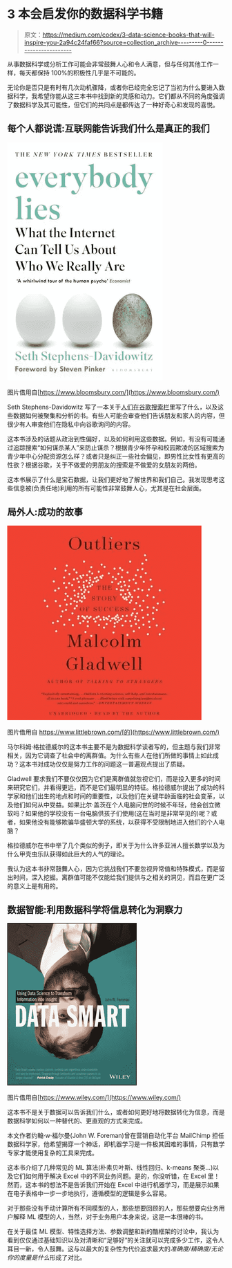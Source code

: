 # 3 本会启发你的数据科学书籍

> 原文：<https://medium.com/codex/3-data-science-books-that-will-inspire-you-2a94c24faf66?source=collection_archive---------0----------------------->

从事数据科学或分析工作可能会非常鼓舞人心和令人满意，但与任何其他工作一样，每天都保持 100%的积极性几乎是不可能的。

无论你是否只是有时有几次动机骤降，或者你已经完全忘记了当初为什么要进入数据科学，我希望你能从这三本书中找到新的灵感和动力。它们都从不同的角度强调了数据科学及其可能性，但它们的共同点是都传达了一种好奇心和发现的喜悦。

## 每个人都说谎:互联网能告诉我们什么是真正的我们

[![](img/696a66aea80a0c59df5cd83c8efc329b.png)](https://www.bloomsbury.com/uk/everybody-lies-9781408894736/)

图片借用自[https://www.bloomsbury.com/](https://www.bloomsbury.com/)

Seth Stephens-Davidowitz 写了一本关于[人们在谷歌搜索栏](https://trends.google.com/trends/)里写了什么，以及这些数据如何被聚集和分析的书。有些人可能会审查他们告诉朋友和家人的内容，但很少有人审查他们在隐私中向谷歌询问的内容。

这本书涉及的话题从政治到性偏好，以及如何利用这些数据。例如，有没有可能通过追踪搜索“如何谋杀某人”来防止谋杀？根据青少年怀孕和校园欺凌的区域搜索为青少年中心分配资源怎么样？或者只是纠正一些社会偏见，即男性比女性有更高的性欲？根据谷歌，关于不做爱的男朋友的搜索是不做爱的女朋友的两倍。

这本书展示了什么是宝石数据，让我们更好地了解世界和我们自己。我发现思考这些信息被(负责任地)利用的所有可能性非常鼓舞人心，尤其是在社会层面。

## 局外人:成功的故事

[![](img/7201be6e7d40df3be43312067bf833d4.png)](https://www.littlebrown.com/titles/malcolm-gladwell/outliers/9781600243929/)

图片借用自 https://www.littlebrown.com/[的](https://www.littlebrown.com/)

马尔科姆·格拉德威尔的这本书主要不是为数据科学读者写的，但主题与我们非常相关，因为它调查了社会中的离群值。为什么有些人在他们所做的事情上如此成功？这本书对成功仅仅是努力工作的问题这一普遍观点提出了质疑。

Gladwell 要求我们不要仅仅因为它们是离群值就忽视它们，而是投入更多的时间来研究它们，并看得更远，而不是它们最明显的特征。格拉德威尔提出了成功的科学家和他们出生的地点和时间的重要性，以及他们在关键年龄面临的社会变革，以及他们如何从中受益。如果比尔·盖茨在个人电脑问世的时候不年轻，他会创立微软吗？如果他的学校没有一台电脑供孩子们使用(这在当时是非常罕见的)呢？或者，如果他没有能够欺骗华盛顿大学的系统，以获得不受限制地进入他们的个人电脑？

格拉德威尔在书中举了几个类似的例子，即关于为什么许多亚洲人擅长数学以及为什么甲壳虫乐队获得如此巨大的人气的理论。

我认为这本书非常鼓舞人心，因为它挑战我们不要忽视异常值和特殊模式，而是留出时间，深入挖掘。离群值可能不仅能给我们提供与之相关的洞见，而且在更广泛的意义上是有用的。

## 数据智能:利用数据科学将信息转化为洞察力

[![](img/f5d2bda10350f3a769724e636706b8b7.png)](https://www.wiley.com/en-us/Data+Smart%3A+Using+Data+Science+to+Transform+Information+into+Insight-p-9781118661468)

图片借用自[https://www.wiley.com/](https://www.wiley.com/)

这本书不是关于数据可以告诉我们什么，或者如何更好地将数据转化为信息，而是数据科学如何以一种替代的、更直观的方式来完成。

本文作者约翰·w·福尔曼(John W. Foreman)曾在营销自动化平台 MailChimp 担任数据科学家，他希望揭穿一个神话，即机器学习是一件极其困难的事情，只有数学专家才能使用复杂的工具来完成。

这本书介绍了几种常见的 ML 算法(朴素贝叶斯、线性回归、k-means 聚类…)以及它们如何用于解决 Excel 中的不同业务问题。是的，你没听错，在 Excel 里！然而，这本书的想法不是告诉我们开始在 Excel 中进行机器学习，而是展示如果在电子表格中一步一步地执行，遵循模型的逻辑是多么容易。

对于那些没有手动计算所有不同模型的人，那些想要回顾的人，那些想要向业务用户解释 ML 模型的人，当然，对于业务用户本身来说，这是一本很棒的书。

在关于最佳 ML 模型、特性选择方法、参数调整和新的酷框架的讨论中，我认为看到仅仅通过基础知识以及对清晰和“足够好”的关注就可以完成多少工作，这令人耳目一新，令人鼓舞。这与以最大的复杂性为代价追求最大的*准确度/精确度/无论你的度量是什么*形成了对比。